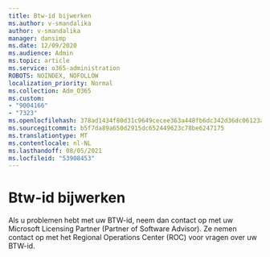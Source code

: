 ```yaml
---
title: Btw-id bijwerken
ms.author: v-smandalika
author: v-smandalika
manager: dansimp
ms.date: 12/09/2020
ms.audience: Admin
ms.topic: article
ms.service: o365-administration
ROBOTS: NOINDEX, NOFOLLOW
localization_priority: Normal
ms.collection: Adm_O365
ms.custom:
- "9004166"
- "7323"
ms.openlocfilehash: 378ad1434f80d31c9649cecee363a448fb6dc342d36dc06123a59bacfd9d73f0
ms.sourcegitcommit: b5f7da89a650d2915dc652449623c78be6247175
ms.translationtype: MT
ms.contentlocale: nl-NL
ms.lasthandoff: 08/05/2021
ms.locfileid: "53908453"
---
```

# <a name="update-taxvat-id"></a>Btw-id bijwerken

Als u problemen hebt met uw BTW-id, neem dan contact op met uw Microsoft Licensing Partner (Partner of Software Advisor). Ze nemen contact op met het Regional Operations Center (ROC) voor vragen over uw BTW-id. 